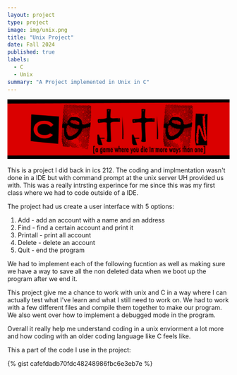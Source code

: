 ```yaml
---
layout: project
type: project
image: img/unix.png
title: "Unix Project"
date: Fall 2024 
published: true
labels:
  - C
  - Unix
summary: "A Project implemented in Unix in C"
---
```


<img class="img-fluid" src="../img/cotton/cotton-header.png">

This is a project I did back in ics 212. The coding and implmentation wasn't done in a IDE but with command prompt at the unix server UH provided us with. This was a really intrsting experince for me since this was my first class where we had to code outside of a IDE.

The project had us create a user interface with 5 options:

  1. Add - add an account with a name and an address
  2. Find - find a certain account and print it
  3. Printall - print all account
  4. Delete - delete an account
  5. Quit - end the program

We had to implement each of the following fucntion as well as making sure we have a way to save all the non deleted data when we boot up the program after we end it.

This project give me a chance to work with unix and C in a way where I can actually test what I've learn and what I still need to work on. We had to work with a few different files and compile them together to make our program. We also went over how to implement a debugged mode in the program. 

Overall it really help me understand coding in a unix enviorment a lot more and how coding with an older coding language like C feels like.

This a part of the code I use in the project:

{% gist cafefdadb70fdc48248986fbc6e3eb7e %}
